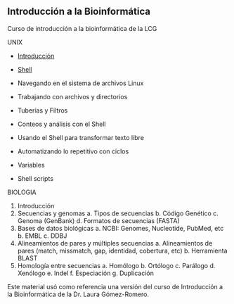 ## Introducción a la Bioinformática

Curso de introducción a la bioinformática de la LCG


UNIX

- [Introducción](https://lcg-cursos.github.io/material/introbioinfo/L1-Intro.html)

- [Shell](https://lcg-cursos.github.io/material/introbioinfo/L2-shell.html)

- Navegando en el sistema de archivos Linux- Trabajando con archivos y directorios- Tuberías y Filtros- Conteos y análisis con el Shell- Usando el Shell para transformar texto libre- Automatizando lo repetitivo con ciclos- Variables- Shell scripts


BIOLOGIA

1.	Introducción
2.	Secuencias y genomas
	a.	Tipos de secuencias
	b.	Código Genético
	c.	Genoma (GenBank)
	d.	Formatos de secuencias (FASTA)
3.	Bases de datos biológicas
	a.	NCBI: Genomes, Nucleotide, PubMed, etc
	b.	EMBL
	c.	DDBJ
4.	Alineamientos de pares y múltiples secuencias
	a.	Alineamientos de pares (match, missmatch, gap, identidad, cobertura, etc)
	b.	Herramienta BLAST
5.	Homología entre secuencias
	a.	Homólogo
	b.	Ortólogo
	c.	Parálogo
	d.	Xenólogo
	e.	Indel
	f.	Especiación
	g.	Duplicación

 
Este material usó como referencia una versión del curso de Introducción a la Bioinformática de la Dr. Laura Gómez-Romero.